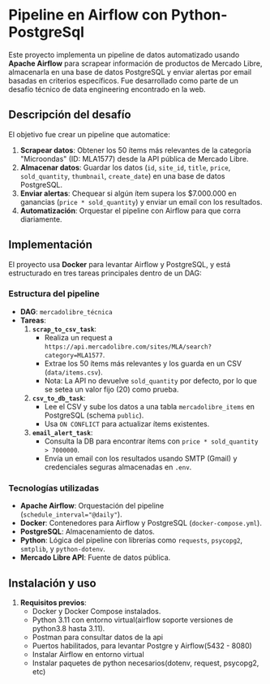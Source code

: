 # Pipeline en Airflow con Python-PostgreSql

Este proyecto implementa un pipeline de datos automatizado usando **Apache Airflow** para scrapear información de productos de Mercado Libre, 
almacenarla en una base de datos PostgreSQL y enviar alertas por email basadas en criterios específicos. 
Fue desarrollado como parte de un desafío técnico de data engineering encontrado en la web.

## Descripción del desafío
El objetivo fue crear un pipeline que automatice:
1. **Scrapear datos**: Obtener los 50 ítems más relevantes de la categoría "Microondas" (ID: MLA1577) desde la API pública de Mercado Libre.
2. **Almacenar datos**: Guardar los datos (`id`, `site_id`, `title`, `price`, `sold_quantity`, `thumbnail`, `create_date`) en una base de datos PostgreSQL.
3. **Enviar alertas**: Chequear si algún ítem supera los $7.000.000 en ganancias (`price * sold_quantity`) y enviar un email con los resultados.
4. **Automatización**: Orquestar el pipeline con Airflow para que corra diariamente.

## Implementación
El proyecto usa **Docker** para levantar Airflow y PostgreSQL, y está estructurado en tres tareas principales dentro de un DAG:

### Estructura del pipeline
- **DAG**: `mercadolibre_técnica`
- **Tareas**:
  1. **`scrap_to_csv_task`**:
     - Realiza un request a `https://api.mercadolibre.com/sites/MLA/search?category=MLA1577`.
     - Extrae los 50 ítems más relevantes y los guarda en un CSV (`data/items.csv`).
     - Nota: La API no devuelve `sold_quantity` por defecto, por lo que se setea un valor fijo (20) como prueba.
  2. **`csv_to_db_task`**:
     - Lee el CSV y sube los datos a una tabla `mercadolibre_items` en PostgreSQL (schema `public`).
     - Usa `ON CONFLICT` para actualizar ítems existentes.
  3. **`email_alert_task`**:
     - Consulta la DB para encontrar ítems con `price * sold_quantity > 7000000`.
     - Envía un email con los resultados usando SMTP (Gmail) y credenciales seguras almacenadas en `.env`.

### Tecnologías utilizadas
- **Apache Airflow**: Orquestación del pipeline (`schedule_interval="@daily"`).
- **Docker**: Contenedores para Airflow y PostgreSQL (`docker-compose.yml`).
- **PostgreSQL**: Almacenamiento de datos.
- **Python**: Lógica del pipeline con librerías como `requests`, `psycopg2`, `smtplib`, y `python-dotenv`.
- **Mercado Libre API**: Fuente de datos pública.

## Instalación y uso
1. **Requisitos previos**:
   - Docker y Docker Compose instalados.
   - Python 3.11 con entorno virtual(airflow soporte versiones de python3.8 hasta 3.11).
   - Postman para consultar datos de la api
   - Puertos habilitados, para levantar Postgre y Airflow(5432 - 8080)
   - Instalar Airflow en entorno virtual
   - Instalar paquetes de python necesarios(dotenv, request, psycopg2, etc)
  


